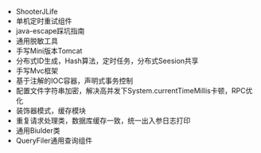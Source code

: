 * ShooterJLife
* 单机定时重试组件
* java-escape踩坑指南
* 通用脱敏工具
* 手写Mini版本Tomcat
* 分布式ID生成，Hash算法，定时任务，分布式Seesion共享
* 手写Mvc框架
* 基于注解的IOC容器，声明式事务控制
* 配置文件字符串加密，解决高并发下System.currentTimeMillis卡顿，RPC优化
* 装饰器模式，缓存模块
* 重复请求处理类，数据库缓存一致，统一出入参日志打印
* 通用Biulder类
* QueryFiler通用查询组件
